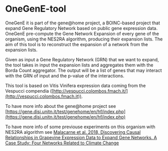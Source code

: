 # OneGenE-tool
OneGenE it is part of the gene@home project, a BOINC-based project that expand Gene Regulatory Network based on public gene expression data. OneGenE pre-compute the Gene Network Expansion of every gene of the organism, using the NES2RA algorithm, producing their expansion lists. The aim of this tool is to reconstruct the expansion of a network from the expansion lists.

Given as input a Gene Regulatory Network (GRN) that we want to expand, the tool takes in input the expansion lists and aggregates them with the Borda Count aggregator. The output will be a list of genes that may interact with the GRN of input and the p-value of the interactions.

This tool is based on Vitis Vinifera expression data coming from the Vespucci compendia ([http://vespucci.colombos.fmach.it/](http://vespucci.colombos.fmach.it)).

To have more info about the gene@home project see [https://gene.disi.unitn.it/test/genehome/en/hf/index.php](https://gene.disi.unitn.it/test/genehome/en/hf/index.php)

To have more info of some previouse experiments on this organism with NES2RA algorithm see [Malacarne et al. 2018, Discovering Causal Relationships in Grapevine Expression Data to Expand Gene Networks. A Case Study: Four Networks Related to Climate Change](https://doi.org/10.3389/fpls.2018.01385)
